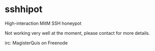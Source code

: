 # sshhipot
High-interaction MitM SSH honeypot

Not working very well at the moment, please contact for more details.

irc: MagisterQuis on Freenode
